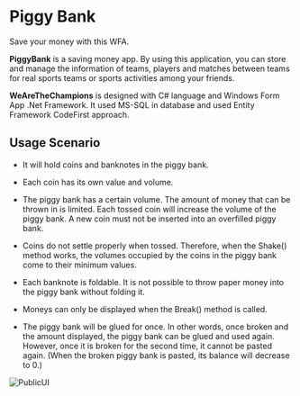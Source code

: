 # Piggy Bank
Save your money with this WFA.

**PiggyBank** is a saving money app. 
By using this application, you can store and manage the information of teams, players and matches between teams for real sports teams or sports activities among your friends.

**WeAreTheChampions** is designed with C# language and Windows Form App .Net Framework. It used MS-SQL in database and used Entity Framework CodeFirst approach.

## Usage Scenario

- It will hold coins and banknotes in the piggy bank.

- Each coin has its own value and volume.

- The piggy bank has a certain volume. The amount of money that can be thrown in is limited. Each tossed coin will increase the volume of the piggy bank. A new coin must not be inserted into an overfilled piggy bank.

- Coins do not settle properly when tossed. Therefore, when the Shake() method works, the volumes occupied by the coins in the piggy bank come to their minimum values.

- Each banknote is foldable. It is not possible to throw paper money into the piggy bank without folding it.

- Moneys can only be displayed when the Break() method is called.

- The piggy bank will be glued for once. In other words, once broken and the amount displayed, the piggy bank can be glued and used again. However, once it is broken for the second time, it cannot be pasted again. (When the broken piggy bank is pasted, its balance will decrease to 0.)

![PublicUI](https://github.com/karatasarzu/WeAreTheChampions/blob/master/WeAreTheChampions/Resources/WATC.gif)
